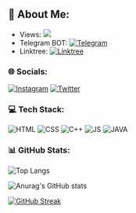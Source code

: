 ## 💫 About Me:

<!-- **Shadow-Captain/Shadow-Captain** is a ✨ _special_ ✨ repository because its `README.md` (this file) appears on your GitHub profile. -->

- Views: [![](https://visitcount.itsvg.in/api?id=shadow-captain&label=Profile%20Views&color=0&icon=2&pretty=true)](https://visitcount.itsvg.in)
- Telegram BOT: [![Telegram](https://img.shields.io/badge/Telegram-%232CA5E0.svg?logo=telegram&logoColor=white)](https://t.me/StarkIMC_Bot)
- Linktree: [![Linktree](https://img.shields.io/badge/Linktree-%23F39F37.svg?logo=linktree&logoColor=white)](https://www.linktree.com/Sr.Shelby)


### 🌐 Socials:
[![Instagram](https://img.icons8.com/fluency/48/000000/instagram-new.png)](https://instagram.com/sr_shelby02) 
[![Twitter](https://icongr.am/devicon/twitter-original.svg?size=40&color=currentColor)](https://twitter.com/sr_shelby0)


### 💻 Tech Stack:
![HTML](https://deviconapi.vercel.app/html5?color=E54D26ff&size=40)
![CSS](https://deviconapi.vercel.app/css3?color=3D8FC6FF&size=40)
![C++](https://deviconapi.vercel.app/cplusplus?color=9C033Aff&size=40)
![JS](https://deviconapi.vercel.app/javascript?color=F0DB4FFF&size=40)
![JAVA](https://deviconapi.vercel.app/java?color=EA2D2Eff&size=40)


### 📊 GitHub Stats:
![Top Langs](https://github-readme-stats.vercel.app/api/top-langs/?username=Shadow-Captain&layout=compact&theme=cobalt2)

![Anurag's GitHub stats](https://github-readme-stats.vercel.app/api?username=Shadow-Captain&show_icons=true&theme=cobalt2)

[![GitHub Streak](http://github-readme-streak-stats.herokuapp.com?user=Shadow-Captain&theme=cobalt2&border_radius=10&locale=es&date_format=j%20M%5B%20Y%5D&card_width=470)](https://git.io/streak-stats)


